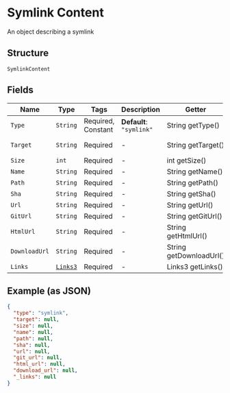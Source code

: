 
# Symlink Content

An object describing a symlink

## Structure

`SymlinkContent`

## Fields

| Name | Type | Tags | Description | Getter | Setter |
|  --- | --- | --- | --- | --- | --- |
| `Type` | `String` | Required, Constant | **Default**: `"symlink"` | String getType() | setType(String type) |
| `Target` | `String` | Required | - | String getTarget() | setTarget(String target) |
| `Size` | `int` | Required | - | int getSize() | setSize(int size) |
| `Name` | `String` | Required | - | String getName() | setName(String name) |
| `Path` | `String` | Required | - | String getPath() | setPath(String path) |
| `Sha` | `String` | Required | - | String getSha() | setSha(String sha) |
| `Url` | `String` | Required | - | String getUrl() | setUrl(String url) |
| `GitUrl` | `String` | Required | - | String getGitUrl() | setGitUrl(String gitUrl) |
| `HtmlUrl` | `String` | Required | - | String getHtmlUrl() | setHtmlUrl(String htmlUrl) |
| `DownloadUrl` | `String` | Required | - | String getDownloadUrl() | setDownloadUrl(String downloadUrl) |
| `Links` | [`Links3`](../../doc/models/links-3.md) | Required | - | Links3 getLinks() | setLinks(Links3 links) |

## Example (as JSON)

```json
{
  "type": "symlink",
  "target": null,
  "size": null,
  "name": null,
  "path": null,
  "sha": null,
  "url": null,
  "git_url": null,
  "html_url": null,
  "download_url": null,
  "_links": null
}
```


